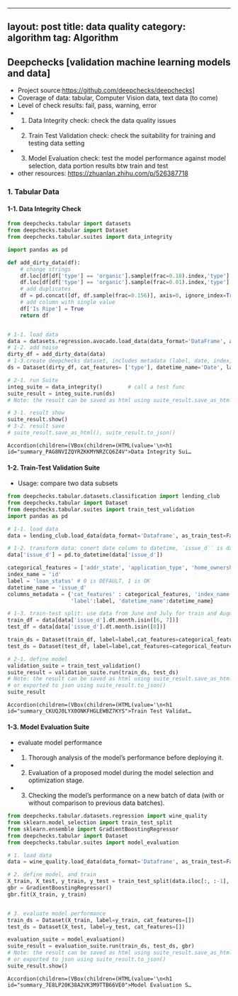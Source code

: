
---
layout: post
title: data quality
category: algorithm
tag: Algorithm
---

## Deepchecks [validation machine learning models and data]
- Project source:https://github.com/deepchecks/deepchecks] 
- Coverage of data: tabular, Computer Vision data, text data (to come)
- Level of check results: fail, pass, warning, error
- 1) Data Integrity check: check the data quality issues 
- 2) Train Test Validation check: check the suitability for training and testing data setting 
- 3) Model Evaluation check: test the model performance against model selection, data portion results btw train and test
- other resources: https://zhuanlan.zhihu.com/p/526387718

### 1. Tabular Data 
#### 1-1. Data Integrity Check


```python
from deepchecks.tabular import datasets
from deepchecks.tabular import Dataset
from deepchecks.tabular.suites import data_integrity

import pandas as pd

def add_dirty_data(df):
    # change strings
    df.loc[df[df['type'] == 'organic'].sample(frac=0.18).index,'type'] = 'Organic'
    df.loc[df[df['type'] == 'organic'].sample(frac=0.01).index,'type'] = 'ORGANIC'
    # add duplicates
    df = pd.concat([df, df.sample(frac=0.156)], axis=0, ignore_index=True)
    # add column with single value
    df['Is Ripe'] = True
    return df


# 1-1. load data
data = datasets.regression.avocado.load_data(data_format='DataFrame', as_train_test=False)
# 1-2. add noise
dirty_df = add_dirty_data(data)
# 1-3.create deepchecks dataset, includes metadata (label, date, index, etc.)
ds = Dataset(dirty_df, cat_features= ['type'], datetime_name='Date', label= 'AveragePrice')

# 2-1. run Suite
integ_suite = data_integrity()        # call a test func
suite_result = integ_suite.run(ds)
# Note: the result can be saved as html using suite_result.save_as_html()or exported to json using suite_result.to_json()

# 3-1. result show
suite_result.show()
# 3-2. result save
# suite_result.save_as_html(), suite_result.to_json()
```



<style>
    progress {
        -webkit-appearance: none;
        border: none;
        border-radius: 3px;
        width: 300px;
        height: 20px;
        vertical-align: middle;
        margin-right: 10px;
        background-color: aliceblue;
    }
    progress::-webkit-progress-bar {
        border-radius: 3px;
        background-color: aliceblue;
    }
    progress::-webkit-progress-value {
        background-color: #9d60fb;
    }
    progress::-moz-progress-bar {
        background-color: #9d60fb;
    }
</style>








    Accordion(children=(VBox(children=(HTML(value='\n<h1 id="summary_PAG8NVIZQYRZKKMYNRZCQ6Z4V">Data Integrity Sui…


#### 1-2. Train-Test Validation Suite
- Usage: compare two data subsets


```python
from deepchecks.tabular.datasets.classification import lending_club
from deepchecks.tabular import Dataset
from deepchecks.tabular.suites import train_test_validation
import pandas as pd

# 1-1. load data
data = lending_club.load_data(data_format='Dataframe', as_train_test=False)

# 1-2. transform data: conert date column to datetime, `issue_d`` is date column
data['issue_d'] = pd.to_datetime(data['issue_d'])

categorical_features = ['addr_state', 'application_type', 'home_ownership', 'initial_list_status', 'purpose', 'term', 'verification_status', 'sub_grade']
index_name = 'id'
label = 'loan_status' # 0 is DEFAULT, 1 is OK
datetime_name = 'issue_d'
columns_metadata = {'cat_features' : categorical_features, 'index_name': index_name,
                    'label':label, 'datetime_name':datetime_name}

# 1-3. train-test split: use data from June and July for train and August for test:
train_df = data[data['issue_d'].dt.month.isin([6, 7])]
test_df = data[data['issue_d'].dt.month.isin([8])]

train_ds = Dataset(train_df, label=label,cat_features=categorical_features, index_name=index_name, datetime_name=datetime_name)
test_ds = Dataset(test_df, label=label,cat_features=categorical_features, index_name=index_name, datetime_name=datetime_name)

# 2-1. define model
validation_suite = train_test_validation()
suite_result = validation_suite.run(train_ds, test_ds)
# Note: the result can be saved as html using suite_result.save_as_html()
# or exported to json using suite_result.to_json()
suite_result
```



<style>
    progress {
        -webkit-appearance: none;
        border: none;
        border-radius: 3px;
        width: 300px;
        height: 20px;
        vertical-align: middle;
        margin-right: 10px;
        background-color: aliceblue;
    }
    progress::-webkit-progress-bar {
        border-radius: 3px;
        background-color: aliceblue;
    }
    progress::-webkit-progress-value {
        background-color: #9d60fb;
    }
    progress::-moz-progress-bar {
        background-color: #9d60fb;
    }
</style>








    Accordion(children=(VBox(children=(HTML(value='\n<h1 id="summary_CKUQJ0LYX0ONKFHGLEWBZ7KYS">Train Test Validat…


#### 1-3. Model Evaluation Suite
- evaluate model performance 
- 1) Thorough analysis of the model’s performance before deploying it.
- 2) Evaluation of a proposed model during the model selection and optimization stage.
- 3) Checking the model’s performance on a new batch of data (with or without comparison to previous data batches).


```python
from deepchecks.tabular.datasets.regression import wine_quality
from sklearn.model_selection import train_test_split
from sklearn.ensemble import GradientBoostingRegressor
from deepchecks.tabular import Dataset
from deepchecks.tabular.suites import model_evaluation

# 1. load data
data = wine_quality.load_data(data_format='Dataframe', as_train_test=False)

# 2. define model, and train
X_train, X_test, y_train, y_test = train_test_split(data.iloc[:, :-1], data['quality'], test_size=0.2, random_state=42)
gbr = GradientBoostingRegressor()
gbr.fit(X_train, y_train)


# 3. evaluate model performance
train_ds = Dataset(X_train, label=y_train, cat_features=[])
test_ds = Dataset(X_test, label=y_test, cat_features=[])

evaluation_suite = model_evaluation()
suite_result = evaluation_suite.run(train_ds, test_ds, gbr)
# Note: the result can be saved as html using suite_result.save_as_html()
# or exported to json using suite_result.to_json()
suite_result.show()
```



<style>
    progress {
        -webkit-appearance: none;
        border: none;
        border-radius: 3px;
        width: 300px;
        height: 20px;
        vertical-align: middle;
        margin-right: 10px;
        background-color: aliceblue;
    }
    progress::-webkit-progress-bar {
        border-radius: 3px;
        background-color: aliceblue;
    }
    progress::-webkit-progress-value {
        background-color: #9d60fb;
    }
    progress::-moz-progress-bar {
        background-color: #9d60fb;
    }
</style>








    Accordion(children=(VBox(children=(HTML(value='\n<h1 id="summary_7E8LP20K38A2VK3M9TTB66VE0">Model Evaluation S…



